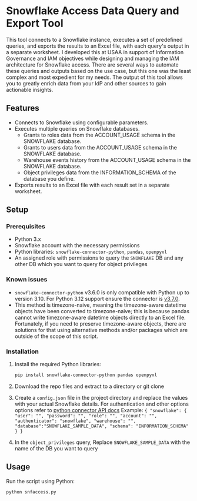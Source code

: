 # Snowflake Access Data Query and Export Tool

This tool connects to a Snowflake instance, executes a set of predefined queries, and exports the results to an Excel file, with each query's output in a separate worksheet. I developed this at USAA in support of Information Governance and IAM objectives while designing and managing the IAM architecture for Snowflake access. There are several ways to automate these queries and outputs based on the use case, but this one was the least complex and most expedient for my needs. The output of this tool allows you to greatly enrich data from your IdP and other sources to gain actionable insights.  

## Features

- Connects to Snowflake using configurable parameters.
- Executes multiple queries on Snowflake databases.
    - Grants to roles data from the ACCOUNT_USAGE schema in the SNOWFLAKE database.
    - Grants to users data from the ACCOUNT_USAGE schema in the SNOWFLAKE database.
    - Warehouse events history from the ACCOUNT_USAGE schema in the SNOWFLAKE database.
    - Object privileges data from the INFORMATION_SCHEMA of the database you define.
- Exports results to an Excel file with each result set in a separate worksheet.

## Setup

### Prerequisites

- Python 3.x 
- Snowflake account with the necessary permissions
- Python libraries: `snowflake-connector-python`, `pandas`, `openpyxl`
- An assigned role with permissions to query the `SNOWFLAKE` DB and any other DB which you want to query for object privileges

### Known issues

- `snowflake-connector-python` v3.6.0 is only compatible with Python up to version 3.10. For Python 3.12 support ensure the connector is [v3.7.0](https://github.com/snowflakedb/snowflake-connector-python/blob/main/DESCRIPTION.md). 
- This method is timezone-naive, meaning the timezone-aware datetime objects have been converted to timezone-naive; this is because pandas cannot write timezone-aware datetime objects directly to an Excel file. Fortunately, if you need to preserve timezone-aware objects, there are solutions for that using alternative methods and/or packages which are outside of the scope of this script.

### Installation

1. Install the required Python libraries:

    ```bash
    pip install snowflake-connector-python pandas openpyxl
    ```
2. Download the repo files and extract to a directory or git clone

3. Create a `config.json` file in the project directory and replace the values with your actual Snowflake details. For authentication and other options options refer to [python connector API docs](https://docs.snowflake.com/en/developer-guide/python-connector/python-connector-api#functions) Example:
`
{
    "snowflake": {
        "user": "",
        "password": "",
        "role": "",
        "account": "",
        "authenticator": "snowflake",
        "warehouse": "",
        "database":"SNOWFLAKE_SAMPLE_DATA",
        "schema": "INFORMATION_SCHEMA"
    }
}
`

4. In the `object_privileges` query, Replace `SNOWFLAKE_SAMPLE_DATA` with the name of the DB you want to query

## Usage

Run the script using Python:

```bash
python snfaccess.py
